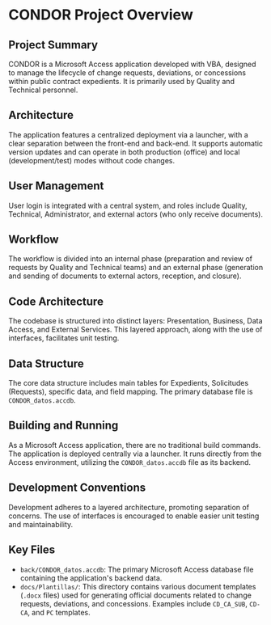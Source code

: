 # CONDOR Project Overview

## Project Summary
CONDOR is a Microsoft Access application developed with VBA, designed to manage the lifecycle of change requests, deviations, or concessions within public contract expedients. It is primarily used by Quality and Technical personnel.

## Architecture
The application features a centralized deployment via a launcher, with a clear separation between the front-end and back-end. It supports automatic version updates and can operate in both production (office) and local (development/test) modes without code changes.

## User Management
User login is integrated with a central system, and roles include Quality, Technical, Administrator, and external actors (who only receive documents).

## Workflow
The workflow is divided into an internal phase (preparation and review of requests by Quality and Technical teams) and an external phase (generation and sending of documents to external actors, reception, and closure).

## Code Architecture
The codebase is structured into distinct layers: Presentation, Business, Data Access, and External Services. This layered approach, along with the use of interfaces, facilitates unit testing.

## Data Structure
The core data structure includes main tables for Expedients, Solicitudes (Requests), specific data, and field mapping. The primary database file is `CONDOR_datos.accdb`.

## Building and Running
As a Microsoft Access application, there are no traditional build commands. The application is deployed centrally via a launcher. It runs directly from the Access environment, utilizing the `CONDOR_datos.accdb` file as its backend.

## Development Conventions
Development adheres to a layered architecture, promoting separation of concerns. The use of interfaces is encouraged to enable easier unit testing and maintainability.

## Key Files
- `back/CONDOR_datos.accdb`: The primary Microsoft Access database file containing the application's backend data.
- `docs/Plantillas/`: This directory contains various document templates (`.docx` files) used for generating official documents related to change requests, deviations, and concessions. Examples include `CD_CA_SUB`, `CD-CA`, and `PC` templates.
